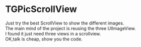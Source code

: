 # TGPicScrollView 
Just try the best ScrollView to show the different images.<br>
The main mind of the project is reusing the three UIImageView.<br>
I found it just need three views in a scrollview.<br>
OK,talk is cheap, show you the code.

